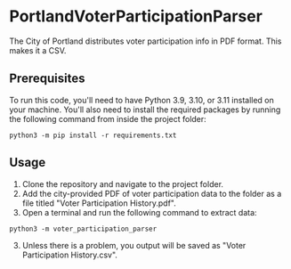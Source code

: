 # PortlandVoterParticipationParser
The City of Portland distributes voter participation info in PDF format. This makes it a CSV.

## Prerequisites

To run this code, you'll need to have Python 3.9, 3.10, or 3.11 installed on your machine. You'll also need to install the required packages by running the following command from inside the project folder:

```shell
python3 -m pip install -r requirements.txt
```

## Usage

1. Clone the repository and navigate to the project folder.
2. Add the city-provided PDF of voter participation data to the folder as a file titled "Voter Participation History.pdf".
2. Open a terminal and run the following command to extract data:

```shell
python3 -m voter_participation_parser
```

3. Unless there is a problem, you output will be saved as "Voter Participation History.csv".
